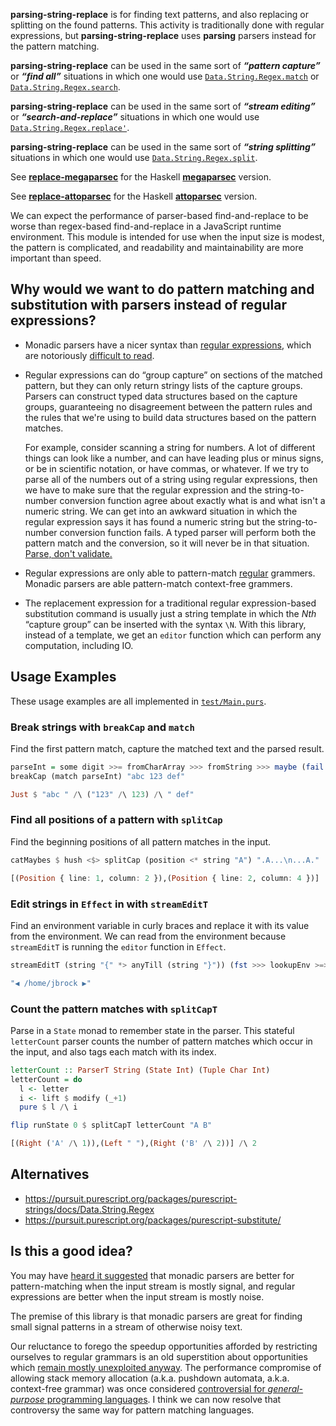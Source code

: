 __parsing-string-replace__ is for finding text patterns, and also
replacing or splitting on the found patterns.
This activity is traditionally done with regular expressions,
but __parsing-string-replace__ uses
__parsing__ parsers instead for the pattern matching.


__parsing-string-replace__ can be used in the same sort of __*“pattern capture”*__
or __*“find all”*__ situations in which one would use
[`Data.String.Regex.match`](https://pursuit.purescript.org/packages/purescript-strings/docs/Data.String.Regex#v:match)
or
[`Data.String.Regex.search`](https://pursuit.purescript.org/packages/purescript-strings/docs/Data.String.Regex#v:search).


__parsing-string-replace__ can be used in the same sort of __*“stream editing”*__
or __*“search-and-replace”*__ situations in which one would use
[`Data.String.Regex.replace'`](https://pursuit.purescript.org/packages/purescript-strings/docs/Data.String.Regex#v:replace').

__parsing-string-replace__ can be used in the same sort of __*“string splitting”*__
situations in which one would use
[`Data.String.Regex.split`](https://pursuit.purescript.org/packages/purescript-strings/docs/Data.String.Regex#v:split).

See [__replace-megaparsec__](https://hackage.haskell.org/package/replace-megaparsec)
for the Haskell
[__megaparsec__](http://hackage.haskell.org/package/megaparsec)
version.

See [__replace-attoparsec__](https://hackage.haskell.org/package/replace-attoparsec)
for the Haskell
[__attoparsec__](http://hackage.haskell.org/package/attoparsec)
version.

We can expect the performance of parser-based find-and-replace to be
worse than regex-based find-and-replace in a JavaScript
runtime environment. This module is intended for use when the input
size is modest, the pattern is complicated, and readability and
maintainability are more important than speed.

## Why would we want to do pattern matching and substitution with parsers instead of regular expressions?

* Monadic parsers have a nicer syntax than
  [regular expressions](https://en.wikipedia.org/wiki/Regular_expression),
  which are notoriously
  [difficult to read](https://en.wikipedia.org/wiki/Write-only_language).

* Regular expressions can do “group capture” on sections of the matched
  pattern, but they can only return stringy lists of the capture groups. Parsers
  can construct typed data structures based on the capture groups, guaranteeing
  no disagreement between the pattern rules and the rules that we're using
  to build data structures based on the pattern matches.

  For example, consider
  scanning a string for numbers. A lot of different things can look like a number,
  and can have leading plus or minus signs, or be in scientific notation, or
  have commas, or whatever. If we try to parse all of the numbers out of a string
  using regular expressions, then we have to make sure that the regular expression
  and the string-to-number conversion function agree about exactly what is
  and what isn't a numeric string. We can get into an awkward situation in which
  the regular expression says it has found a numeric string but the
  string-to-number conversion function fails. A typed parser will perform both
  the pattern match and the conversion, so it will never be in that situation.
  [Parse, don't validate.](https://lexi-lambda.github.io/blog/2019/11/05/parse-don-t-validate/)

* Regular expressions are only able to pattern-match
  [regular](https://en.wikipedia.org/wiki/Chomsky_hierarchy#The_hierarchy)
  grammers.
  Monadic parsers are able pattern-match context-free grammers.

* The replacement expression for a traditional regular expression-based
  substitution command is usually just a string template in which
  the *Nth* “capture group” can be inserted with the syntax `\N`. With
  this library, instead of a template, we get
  an `editor` function which can perform any computation, including IO.

## Usage Examples

These usage examples are all implemented in [`test/Main.purs`](test/Main.purs).

### Break strings with `breakCap` and `match`

Find the first pattern match, capture the matched text and the parsed result.

```purescript
parseInt = some digit >>= fromCharArray >>> fromString >>> maybe (fail "fromString") pure
breakCap (match parseInt) "abc 123 def"
```
```purescript
Just $ "abc " /\ ("123" /\ 123) /\ " def"
```

### Find all positions of a pattern with `splitCap`

Find the beginning positions of all pattern matches in the input.

```purescript
catMaybes $ hush <$> splitCap (position <* string "A") ".A...\n...A."
```
```purescript
[(Position { line: 1, column: 2 }),(Position { line: 2, column: 4 })]
```

### Edit strings in `Effect` in with `streamEditT`

Find an environment variable in curly braces and replace it with its value
from the environment.
We can read from the environment because `streamEditT` is running the
`editor` function in `Effect`.

```purescript
streamEditT (string "{" *> anyTill (string "}")) (fst >>> lookupEnv >=> fromJust "") "◀ {HOME} ▶"
```
```purescript
"◀ /home/jbrock ▶"
```

### Count the pattern matches with `splitCapT`

Parse in a `State` monad to remember state in the parser. This
stateful `letterCount` parser counts
the number of pattern matches which occur in the input, and also
tags each match with its index.

```purescript
letterCount :: ParserT String (State Int) (Tuple Char Int)
letterCount = do
  l <- letter
  i <- lift $ modify (_+1)
  pure $ l /\ i

flip runState 0 $ splitCapT letterCount "A B"
```
```purescript
[(Right ('A' /\ 1)),(Left " "),(Right ('B' /\ 2))] /\ 2
```


## Alternatives

* https://pursuit.purescript.org/packages/purescript-strings/docs/Data.String.Regex
* https://pursuit.purescript.org/packages/purescript-substitute/

## Is this a good idea?

You may have
[heard it suggested](https://stackoverflow.com/questions/57667534/how-can-i-use-a-parser-in-haskell-to-find-the-locations-of-some-substrings-in-a/57712672#comment101804063_57667534)
that monadic parsers are better for pattern-matching when
the input stream is mostly signal, and regular expressions are better
when the input stream is mostly noise.

The premise of this library is that monadic parsers are great for finding
small signal patterns in a stream of otherwise noisy text.

Our reluctance to forego the speedup opportunities afforded by restricting
ourselves to regular grammars is an old superstition about
opportunities which
[remain mostly unexploited anyway](https://swtch.com/~rsc/regexp/regexp1.html).
The performance compromise of allowing stack memory allocation (a.k.a. pushdown
automata, a.k.a. context-free grammar) was once considered
[controversial for *general-purpose* programming languages](https://vanemden.wordpress.com/2014/06/18/how-recursion-got-into-programming-a-comedy-of-errors-3/).
I think we
can now resolve that controversy the same way for pattern matching languages.